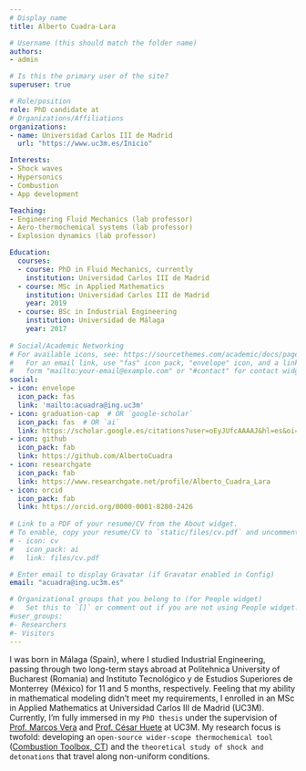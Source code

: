 ```yaml
---
# Display name
title: Alberto Cuadra-Lara

# Username (this should match the folder name)
authors:
- admin

# Is this the primary user of the site?
superuser: true

# Role/position
role: PhD candidate at
# Organizations/Affiliations
organizations:
- name: Universidad Carlos III de Madrid
  url: "https://www.uc3m.es/Inicio"

Interests:
- Shock waves
- Hypersonics
- Combustion
- App development

Teaching:
- Engineering Fluid Mechanics (lab professor)
- Aero-thermochemical systems (lab professor)
- Explosion dynamics (lab professor)

Education:
  courses:
  - course: PhD in Fluid Mechanics, currently
    institution: Universidad Carlos III de Madrid
  - course: MSc in Applied Mathematics
    institution: Universidad Carlos III de Madrid
    year: 2019
  - course: BSc in Industrial Engineering
    institution: Universidad de Málaga
    year: 2017
    
# Social/Academic Networking
# For available icons, see: https://sourcethemes.com/academic/docs/page-builder/#icons
#   For an email link, use "fas" icon pack, "envelope" icon, and a link in the
#   form "mailto:your-email@example.com" or "#contact" for contact widget.  
social:
- icon: envelope
  icon_pack: fas
  link: 'mailto:acuadra@ing.uc3m'
- icon: graduation-cap  # OR `google-scholar`
  icon_pack: fas  # OR `ai`
  link: https://scholar.google.es/citations?user=oEyJUfcAAAAJ&hl=es&oi=ao
- icon: github
  icon_pack: fab
  link: https://github.com/AlbertoCuadra
- icon: researchgate
  icon_pack: fab
  link: https://www.researchgate.net/profile/Alberto_Cuadra_Lara
- icon: orcid
  icon_pack: fab
  link: https://orcid.org/0000-0001-8280-2426
  
# Link to a PDF of your resume/CV from the About widget.
# To enable, copy your resume/CV to `static/files/cv.pdf` and uncomment the lines below.
# - icon: cv
#   icon_pack: ai
#   link: files/cv.pdf

# Enter email to display Gravatar (if Gravatar enabled in Config)
email: "acuadra@ing.uc3m.es"

# Organizational groups that you belong to (for People widget)
#   Set this to `[]` or comment out if you are not using People widget.
#user_groups:
#- Researchers
#- Visitors
---
```


I was born in Málaga (Spain), where I studied Industrial Engineering, passing through two long-term stays abroad at Politehnica University of Bucharest (Romania) and Instituto Tecnológico y de Estudios Superiores de Monterrey (México) for 11 and 5 months, respectively. Feeling that my ability in mathematical modeling didn’t meet my requirements, I enrolled in an MSc in Applied Mathematics at Universidad Carlos III de Madrid (UC3M). Currently, I’m fully immersed in my `PhD thesis` under the supervision of [Prof. Marcos Vera](http://fluidosuc3m.es/people/mvcoello/) and [Prof. César Huete](http://fluidosuc3m.es/people/chuete/) at UC3M. My research focus is twofold: developing an `open-source wider-scope thermochemical tool` ([Combustion Toolbox, CT](/#hero)) and the `theoretical study of shock and detonations` that travel along non-uniform conditions.
